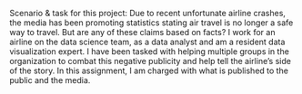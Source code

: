 Scenario & task for this project:
Due to recent unfortunate airline crashes, the media has been promoting statistics stating air travel is no longer a safe way to travel. But are any of these claims based on facts?
I work for an airline on the data science team, as a data analyst and am a resident data visualization expert. I have been tasked with helping multiple groups in the organization to combat this negative
publicity and help tell the airline’s side of the story. In this assignment, I am charged with what is published to the public and the media.
